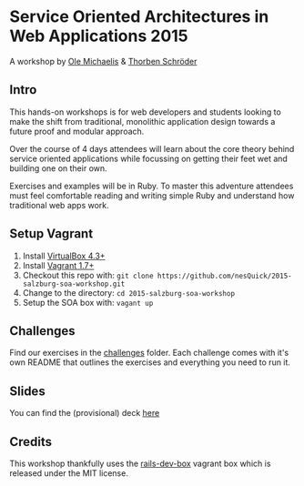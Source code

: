 # Service Oriented Architectures in Web Applications 2015

A workshop by [Ole Michaelis](https://twitter.com/CodeStars) & [Thorben Schröder](http://thorbenschroeder.de/)

## Intro

This hands-on workshops is for web developers and students looking to make the shift from traditional, monolithic application design towards a future proof and modular approach.

Over the course of 4 days attendees will learn about the core theory behind service oriented applications while focussing on getting their feet wet and building one on their own.

Exercises and examples will be in Ruby. To master this adventure attendees must feel comfortable reading and writing simple Ruby and understand how traditional web apps work.

## Setup Vagrant

1. Install [VirtualBox 4.3+](https://www.virtualbox.org/)
2. Install [Vagrant 1.7+](http://vagrantup.com/)
3. Checkout this repo with: ``git clone https://github.com/nesQuick/2015-salzburg-soa-workshop.git``
4. Change to the directory: ``cd 2015-salzburg-soa-workshop``
5. Setup the SOA box with: ``vagant up``

## Challenges

Find our exercises in the [challenges](https://github.com/nesQuick/2015-salzburg-soa-workshop/blob/master/challenges) folder. Each challenge comes with it's own README that outlines the exercises and everything you need to run it.

## Slides

You can find the (provisional) deck [here](https://www.dropbox.com/s/6o6byvm70qnu5kr/Salzburg%202015.pdf?dl=0)

## Credits

This workshop thankfully uses the [rails-dev-box](https://github.com/rails/rails-dev-box) vagrant box which is released under the MIT license.
